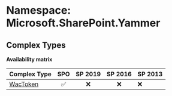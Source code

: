 # Namespace: Microsoft.SharePoint.Yammer

## Complex Types

**Availability matrix**

Complex Type | SPO | SP 2019 | SP 2016 | SP 2013
----------|:---:|:-------:|:-------:|:-------
[WacToken](./ComplexTypes/WacToken.md) | ✅ | ❌ | ❌ | ❌
